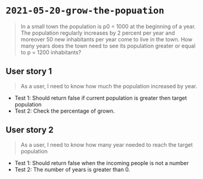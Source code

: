 # `2021-05-20-grow-the-popuation`

> In a small town the population is p0 = 1000 at the beginning of a year. The population regularly increases by 2 percent per year and moreover 50 new inhabitants per year come to live in the town. How many years does the town need to see its population greater or equal to p = 1200 inhabitants?

## User story 1

> As a user, I need to know how much the population increased by year.

- Test 1: Should return false if current population is greater then target population
- Test 2: Check the percentage of grown.

## User story 2

> As a user, I need to know how many year needed to reach the target population

- Test 1: Should return false when the incoming people is not a number
- Test 2: The number of years is greater than 0.

